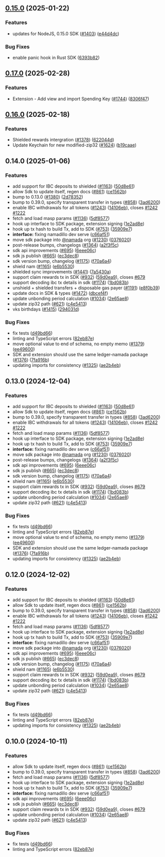 ## [0.15.0](https://github.com/anoma/namada-interface/compare/sdk-v0.14.0...sdk@v0.15.0) (2025-01-22)

### Features

- updates for NodeJS, 0.15.0 SDK ([#1403](https://github.com/anoma/namada-interface/issues/1403)) ([e44d4dc](https://github.com/anoma/namada-interface/commit/e44d3dc89a2c748efc1d53833bb9339e8e150826))

### Bug Fixes

- enable panic hook in Rust SDK ([6393b82](https://github.com/anoma/namada-interface/commit/6393b8263320e0f6d137f4e015b982f17f7e497e))

## [0.17.0](https://github.com/anoma/namada-interface/compare/sdk@v0.16.0...sdk@v0.17.0) (2025-02-28)


### Features

* Extension - Add view and import Spending Key ([#1744](https://github.com/anoma/namada-interface/issues/1744)) ([8306f47](https://github.com/anoma/namada-interface/commit/8306f47aefc51bb4da1f5466637f3697ef87dcbf))

## [0.16.0](https://github.com/anoma/namada-interface/compare/sdk@v0.15.0...sdk@v0.16.0) (2025-02-18)


### Features

* Shielded rewards intergration ([#1378](https://github.com/anoma/namada-interface/issues/1378)) ([622044d](https://github.com/anoma/namada-interface/commit/622044de6a20cb673803eadf1330ccb18b9ae903))
* Update Keychain for new modified-zip32 ([#1624](https://github.com/anoma/namada-interface/issues/1624)) ([b19caae](https://github.com/anoma/namada-interface/commit/b19caae391b0411f51ee9b48325eeb62d421e7d3))

## 0.14.0 (2025-01-06)

### Features

- add support for IBC deposits to shielded ([#1163](https://github.com/anoma/namada-interface/issues/1163)) ([50d8e61](https://github.com/anoma/namada-interface/commit/50d8e61374c39c9a89afab183ee87f87d4c0a561))
- allow Sdk to update itself, regen docs ([#861](https://github.com/anoma/namada-interface/issues/861)) ([ce1562b](https://github.com/anoma/namada-interface/commit/ce1562bf9ca61fe8a7372a74963ea616bc0ce129))
- bump to 0.13.0 ([#1380](https://github.com/anoma/namada-interface/issues/1380)) ([2d78352](https://github.com/anoma/namada-interface/commit/2d78352d0f5608f7909c79b4a523e8851faa9739))
- bump to 0.39.0, specify transparent transfer in types ([#858](https://github.com/anoma/namada-interface/issues/858)) ([3ad6200](https://github.com/anoma/namada-interface/commit/3ad620045a6c2c51dda7be0ccc1a2e88b54a959e))
- enable IBC withdrawals for all tokens ([#1243](https://github.com/anoma/namada-interface/issues/1243)) ([14106eb](https://github.com/anoma/namada-interface/commit/14106eba676c38cc3fee379221359557c5758da2)), closes [#1242](https://github.com/anoma/namada-interface/issues/1242) [#1222](https://github.com/anoma/namada-interface/issues/1222)
- fetch and load masp params ([#1136](https://github.com/anoma/namada-interface/issues/1136)) ([5df8577](https://github.com/anoma/namada-interface/commit/5df8577cf0627247a7aeb5fa4de5e3970049b024))
- hook up interface to SDK package, extension signing ([1e2ad8e](https://github.com/anoma/namada-interface/commit/1e2ad8e4ff3c64451e94d36ef9559180fbcd27c5))
- hook up tx hash to build Tx, add to SDK ([#753](https://github.com/anoma/namada-interface/issues/753)) ([35909e7](https://github.com/anoma/namada-interface/commit/35909e7a2cdba35fea0f0af46b8628de240d420e))
- **interface:** fixing namadillo dev serve ([c66af51](https://github.com/anoma/namada-interface/commit/c66af51f59c6b4d611e0c69911e73e6605678191))
- move sdk package into [@namada](https://github.com/namada) org ([#1230](https://github.com/anoma/namada-interface/issues/1230)) ([0376020](https://github.com/anoma/namada-interface/commit/0376020411a6b123376a39bce4240bb7468858ae))
- post-release bumps, changelogs ([#1364](https://github.com/anoma/namada-interface/issues/1364)) ([a2f3f5c](https://github.com/anoma/namada-interface/commit/a2f3f5cd54ff4bf905b385dc58a9c5d44c2c4ba4))
- sdk api improvements ([#695](https://github.com/anoma/namada-interface/issues/695)) ([6eee06c](https://github.com/anoma/namada-interface/commit/6eee06cb2b40eac8bd2eebc399fc87698654aaa1))
- sdk js publish ([#665](https://github.com/anoma/namada-interface/issues/665)) ([ec3dec8](https://github.com/anoma/namada-interface/commit/ec3dec8070219f29ccf95e8a50c880da3f032566))
- sdk version bump, changelog ([#1175](https://github.com/anoma/namada-interface/issues/1175)) ([f70a6a4](https://github.com/anoma/namada-interface/commit/f70a6a4c1e1d8ddef3e2985ec16295c666f4c95b))
- shield nam ([#1165](https://github.com/anoma/namada-interface/issues/1165)) ([e6b5530](https://github.com/anoma/namada-interface/commit/e6b55307c77312a3bdde192ec721d5e84883d4ba))
- shielded sync improvements ([#1441](https://github.com/anoma/namada-interface/issues/1441)) ([7a5430a](https://github.com/anoma/namada-interface/commit/7a5430acf4a129fcaef0025aedd117015437d425))
- support claim rewards tx in SDK ([#932](https://github.com/anoma/namada-interface/issues/932)) ([59d0ea9](https://github.com/anoma/namada-interface/commit/59d0ea9659658c23c804324d46594783ed695a2e)), closes [#679](https://github.com/anoma/namada-interface/issues/679)
- support decoding ibc tx details in sdk ([#1174](https://github.com/anoma/namada-interface/issues/1174)) ([1bd083b](https://github.com/anoma/namada-interface/commit/1bd083ba5883a3f722a6838b9694223afeae71a1))
- unshield + shielded transfers + disposable gas payer ([#1191](https://github.com/anoma/namada-interface/issues/1191)) ([e8f0b39](https://github.com/anoma/namada-interface/commit/e8f0b39452f0b7fac583ee7cb5812409378cfcd0))
- update docs in SDK & types ([#1472](https://github.com/anoma/namada-interface/issues/1472)) ([dbcef4f](https://github.com/anoma/namada-interface/commit/dbcef4fa19f0373ae7a328e5c30e1e4dab2b599d))
- update unbonding period calculation ([#1034](https://github.com/anoma/namada-interface/issues/1034)) ([2e65ae8](https://github.com/anoma/namada-interface/commit/2e65ae8ae3d2430b6268603785c30016d2df77a6))
- update zip32 path ([#621](https://github.com/anoma/namada-interface/issues/621)) ([c4e5413](https://github.com/anoma/namada-interface/commit/c4e54131064b1d7df3704a0f815cd041dc551740))
- vks birthdays ([#1415](https://github.com/anoma/namada-interface/issues/1415)) ([294031d](https://github.com/anoma/namada-interface/commit/294031d8c7bf53c56fc81404b46d6c63ce13b651))

### Bug Fixes

- fix tests ([d49bd66](https://github.com/anoma/namada-interface/commit/d49bd66a00556205374fe19a092a36717d7ba75a))
- linting and TypeScript errors ([82eb87e](https://github.com/anoma/namada-interface/commit/82eb87eeb8f96100f239c7ff1a6cc2e953fbfdac))
- move optional value to end of schema, no empty memo ([#1379](https://github.com/anoma/namada-interface/issues/1379)) ([ee49600](https://github.com/anoma/namada-interface/commit/ee496001aad9291e3bb224f91ac5caf31a1143db))
- SDK and extension should use the same ledger-namada package ([#1376](https://github.com/anoma/namada-interface/issues/1376)) ([7fa916b](https://github.com/anoma/namada-interface/commit/7fa916b049b2dacc9b9dca7ee062319f8c2bee5a))
- updating imports for consistency ([#1325](https://github.com/anoma/namada-interface/issues/1325)) ([ae2b4eb](https://github.com/anoma/namada-interface/commit/ae2b4eb0d5aa8f464cd8752404742359702210d4))

## 0.13.0 (2024-12-04)

### Features

- add support for IBC deposits to shielded ([#1163](https://github.com/anoma/namada-interface/issues/1163)) ([50d8e61](https://github.com/anoma/namada-interface/commit/50d8e61374c39c9a89afab183ee87f87d4c0a561))
- allow Sdk to update itself, regen docs ([#861](https://github.com/anoma/namada-interface/issues/861)) ([ce1562b](https://github.com/anoma/namada-interface/commit/ce1562bf9ca61fe8a7372a74963ea616bc0ce129))
- bump to 0.39.0, specify transparent transfer in types ([#858](https://github.com/anoma/namada-interface/issues/858)) ([3ad6200](https://github.com/anoma/namada-interface/commit/3ad620045a6c2c51dda7be0ccc1a2e88b54a959e))
- enable IBC withdrawals for all tokens ([#1243](https://github.com/anoma/namada-interface/issues/1243)) ([14106eb](https://github.com/anoma/namada-interface/commit/14106eba676c38cc3fee379221359557c5758da2)), closes [#1242](https://github.com/anoma/namada-interface/issues/1242) [#1222](https://github.com/anoma/namada-interface/issues/1222)
- fetch and load masp params ([#1136](https://github.com/anoma/namada-interface/issues/1136)) ([5df8577](https://github.com/anoma/namada-interface/commit/5df8577cf0627247a7aeb5fa4de5e3970049b024))
- hook up interface to SDK package, extension signing ([1e2ad8e](https://github.com/anoma/namada-interface/commit/1e2ad8e4ff3c64451e94d36ef9559180fbcd27c5))
- hook up tx hash to build Tx, add to SDK ([#753](https://github.com/anoma/namada-interface/issues/753)) ([35909e7](https://github.com/anoma/namada-interface/commit/35909e7a2cdba35fea0f0af46b8628de240d420e))
- **interface:** fixing namadillo dev serve ([c66af51](https://github.com/anoma/namada-interface/commit/c66af51f59c6b4d611e0c69911e73e6605678191))
- move sdk package into [@namada](https://github.com/namada) org ([#1230](https://github.com/anoma/namada-interface/issues/1230)) ([0376020](https://github.com/anoma/namada-interface/commit/0376020411a6b123376a39bce4240bb7468858ae))
- post-release bumps, changelogs ([#1364](https://github.com/anoma/namada-interface/issues/1364)) ([a2f3f5c](https://github.com/anoma/namada-interface/commit/a2f3f5cd54ff4bf905b385dc58a9c5d44c2c4ba4))
- sdk api improvements ([#695](https://github.com/anoma/namada-interface/issues/695)) ([6eee06c](https://github.com/anoma/namada-interface/commit/6eee06cb2b40eac8bd2eebc399fc87698654aaa1))
- sdk js publish ([#665](https://github.com/anoma/namada-interface/issues/665)) ([ec3dec8](https://github.com/anoma/namada-interface/commit/ec3dec8070219f29ccf95e8a50c880da3f032566))
- sdk version bump, changelog ([#1175](https://github.com/anoma/namada-interface/issues/1175)) ([f70a6a4](https://github.com/anoma/namada-interface/commit/f70a6a4c1e1d8ddef3e2985ec16295c666f4c95b))
- shield nam ([#1165](https://github.com/anoma/namada-interface/issues/1165)) ([e6b5530](https://github.com/anoma/namada-interface/commit/e6b55307c77312a3bdde192ec721d5e84883d4ba))
- support claim rewards tx in SDK ([#932](https://github.com/anoma/namada-interface/issues/932)) ([59d0ea9](https://github.com/anoma/namada-interface/commit/59d0ea9659658c23c804324d46594783ed695a2e)), closes [#679](https://github.com/anoma/namada-interface/issues/679)
- support decoding ibc tx details in sdk ([#1174](https://github.com/anoma/namada-interface/issues/1174)) ([1bd083b](https://github.com/anoma/namada-interface/commit/1bd083ba5883a3f722a6838b9694223afeae71a1))
- update unbonding period calculation ([#1034](https://github.com/anoma/namada-interface/issues/1034)) ([2e65ae8](https://github.com/anoma/namada-interface/commit/2e65ae8ae3d2430b6268603785c30016d2df77a6))
- update zip32 path ([#621](https://github.com/anoma/namada-interface/issues/621)) ([c4e5413](https://github.com/anoma/namada-interface/commit/c4e54131064b1d7df3704a0f815cd041dc551740))

### Bug Fixes

- fix tests ([d49bd66](https://github.com/anoma/namada-interface/commit/d49bd66a00556205374fe19a092a36717d7ba75a))
- linting and TypeScript errors ([82eb87e](https://github.com/anoma/namada-interface/commit/82eb87eeb8f96100f239c7ff1a6cc2e953fbfdac))
- move optional value to end of schema, no empty memo ([#1379](https://github.com/anoma/namada-interface/issues/1379)) ([ee49600](https://github.com/anoma/namada-interface/commit/ee496001aad9291e3bb224f91ac5caf31a1143db))
- SDK and extension should use the same ledger-namada package ([#1376](https://github.com/anoma/namada-interface/issues/1376)) ([7fa916b](https://github.com/anoma/namada-interface/commit/7fa916b049b2dacc9b9dca7ee062319f8c2bee5a))
- updating imports for consistency ([#1325](https://github.com/anoma/namada-interface/issues/1325)) ([ae2b4eb](https://github.com/anoma/namada-interface/commit/ae2b4eb0d5aa8f464cd8752404742359702210d4))

## 0.12.0 (2024-12-02)

### Features

- add support for IBC deposits to shielded ([#1163](https://github.com/anoma/namada-interface/issues/1163)) ([50d8e61](https://github.com/anoma/namada-interface/commit/50d8e61374c39c9a89afab183ee87f87d4c0a561))
- allow Sdk to update itself, regen docs ([#861](https://github.com/anoma/namada-interface/issues/861)) ([ce1562b](https://github.com/anoma/namada-interface/commit/ce1562bf9ca61fe8a7372a74963ea616bc0ce129))
- bump to 0.39.0, specify transparent transfer in types ([#858](https://github.com/anoma/namada-interface/issues/858)) ([3ad6200](https://github.com/anoma/namada-interface/commit/3ad620045a6c2c51dda7be0ccc1a2e88b54a959e))
- enable IBC withdrawals for all tokens ([#1243](https://github.com/anoma/namada-interface/issues/1243)) ([14106eb](https://github.com/anoma/namada-interface/commit/14106eba676c38cc3fee379221359557c5758da2)), closes [#1242](https://github.com/anoma/namada-interface/issues/1242) [#1222](https://github.com/anoma/namada-interface/issues/1222)
- fetch and load masp params ([#1136](https://github.com/anoma/namada-interface/issues/1136)) ([5df8577](https://github.com/anoma/namada-interface/commit/5df8577cf0627247a7aeb5fa4de5e3970049b024))
- hook up interface to SDK package, extension signing ([1e2ad8e](https://github.com/anoma/namada-interface/commit/1e2ad8e4ff3c64451e94d36ef9559180fbcd27c5))
- hook up tx hash to build Tx, add to SDK ([#753](https://github.com/anoma/namada-interface/issues/753)) ([35909e7](https://github.com/anoma/namada-interface/commit/35909e7a2cdba35fea0f0af46b8628de240d420e))
- **interface:** fixing namadillo dev serve ([c66af51](https://github.com/anoma/namada-interface/commit/c66af51f59c6b4d611e0c69911e73e6605678191))
- move sdk package into [@namada](https://github.com/namada) org ([#1230](https://github.com/anoma/namada-interface/issues/1230)) ([0376020](https://github.com/anoma/namada-interface/commit/0376020411a6b123376a39bce4240bb7468858ae))
- sdk api improvements ([#695](https://github.com/anoma/namada-interface/issues/695)) ([6eee06c](https://github.com/anoma/namada-interface/commit/6eee06cb2b40eac8bd2eebc399fc87698654aaa1))
- sdk js publish ([#665](https://github.com/anoma/namada-interface/issues/665)) ([ec3dec8](https://github.com/anoma/namada-interface/commit/ec3dec8070219f29ccf95e8a50c880da3f032566))
- sdk version bump, changelog ([#1175](https://github.com/anoma/namada-interface/issues/1175)) ([f70a6a4](https://github.com/anoma/namada-interface/commit/f70a6a4c1e1d8ddef3e2985ec16295c666f4c95b))
- shield nam ([#1165](https://github.com/anoma/namada-interface/issues/1165)) ([e6b5530](https://github.com/anoma/namada-interface/commit/e6b55307c77312a3bdde192ec721d5e84883d4ba))
- support claim rewards tx in SDK ([#932](https://github.com/anoma/namada-interface/issues/932)) ([59d0ea9](https://github.com/anoma/namada-interface/commit/59d0ea9659658c23c804324d46594783ed695a2e)), closes [#679](https://github.com/anoma/namada-interface/issues/679)
- support decoding ibc tx details in sdk ([#1174](https://github.com/anoma/namada-interface/issues/1174)) ([1bd083b](https://github.com/anoma/namada-interface/commit/1bd083ba5883a3f722a6838b9694223afeae71a1))
- update unbonding period calculation ([#1034](https://github.com/anoma/namada-interface/issues/1034)) ([2e65ae8](https://github.com/anoma/namada-interface/commit/2e65ae8ae3d2430b6268603785c30016d2df77a6))
- update zip32 path ([#621](https://github.com/anoma/namada-interface/issues/621)) ([c4e5413](https://github.com/anoma/namada-interface/commit/c4e54131064b1d7df3704a0f815cd041dc551740))

### Bug Fixes

- fix tests ([d49bd66](https://github.com/anoma/namada-interface/commit/d49bd66a00556205374fe19a092a36717d7ba75a))
- linting and TypeScript errors ([82eb87e](https://github.com/anoma/namada-interface/commit/82eb87eeb8f96100f239c7ff1a6cc2e953fbfdac))
- updating imports for consistency ([#1325](https://github.com/anoma/namada-interface/issues/1325)) ([ae2b4eb](https://github.com/anoma/namada-interface/commit/ae2b4eb0d5aa8f464cd8752404742359702210d4))

## 0.10.0 (2024-10-11)

### Features

- allow Sdk to update itself, regen docs ([#861](https://github.com/anoma/namada-interface/issues/861)) ([ce1562b](https://github.com/anoma/namada-interface/commit/ce1562bf9ca61fe8a7372a74963ea616bc0ce129))
- bump to 0.39.0, specify transparent transfer in types ([#858](https://github.com/anoma/namada-interface/issues/858)) ([3ad6200](https://github.com/anoma/namada-interface/commit/3ad620045a6c2c51dda7be0ccc1a2e88b54a959e))
- fetch and load masp params ([#1136](https://github.com/anoma/namada-interface/issues/1136)) ([5df8577](https://github.com/anoma/namada-interface/commit/5df8577cf0627247a7aeb5fa4de5e3970049b024))
- hook up interface to SDK package, extension signing ([1e2ad8e](https://github.com/anoma/namada-interface/commit/1e2ad8e4ff3c64451e94d36ef9559180fbcd27c5))
- hook up tx hash to build Tx, add to SDK ([#753](https://github.com/anoma/namada-interface/issues/753)) ([35909e7](https://github.com/anoma/namada-interface/commit/35909e7a2cdba35fea0f0af46b8628de240d420e))
- **interface:** fixing namadillo dev serve ([c66af51](https://github.com/anoma/namada-interface/commit/c66af51f59c6b4d611e0c69911e73e6605678191))
- sdk api improvements ([#695](https://github.com/anoma/namada-interface/issues/695)) ([6eee06c](https://github.com/anoma/namada-interface/commit/6eee06cb2b40eac8bd2eebc399fc87698654aaa1))
- sdk js publish ([#665](https://github.com/anoma/namada-interface/issues/665)) ([ec3dec8](https://github.com/anoma/namada-interface/commit/ec3dec8070219f29ccf95e8a50c880da3f032566))
- support claim rewards tx in SDK ([#932](https://github.com/anoma/namada-interface/issues/932)) ([59d0ea9](https://github.com/anoma/namada-interface/commit/59d0ea9659658c23c804324d46594783ed695a2e)), closes [#679](https://github.com/anoma/namada-interface/issues/679)
- update unbonding period calculation ([#1034](https://github.com/anoma/namada-interface/issues/1034)) ([2e65ae8](https://github.com/anoma/namada-interface/commit/2e65ae8ae3d2430b6268603785c30016d2df77a6))
- update zip32 path ([#621](https://github.com/anoma/namada-interface/issues/621)) ([c4e5413](https://github.com/anoma/namada-interface/commit/c4e54131064b1d7df3704a0f815cd041dc551740))

### Bug Fixes

- fix tests ([d49bd66](https://github.com/anoma/namada-interface/commit/d49bd66a00556205374fe19a092a36717d7ba75a))
- linting and TypeScript errors ([82eb87e](https://github.com/anoma/namada-interface/commit/82eb87eeb8f96100f239c7ff1a6cc2e953fbfdac))
